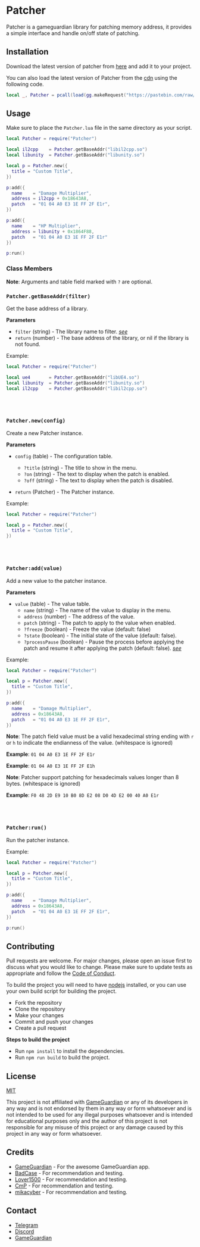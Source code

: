 
# Patcher 

Patcher is a gameguardian library for patching memory address, it provides a simple interface and handle on/off state of patching.

## Installation

Download the latest version of patcher from [here][release] and add it to your project.

You can also load the latest version of Patcher from the [cdn][cdn] using the following code.

```lua
local _, Patcher = pcall(load(gg.makeRequest("https://pastebin.com/raw/wz1sfmWF").content))
```

## Usage

Make sure to place the `Patcher.lua` file in the same directory as your script.

```lua
local Patcher = require("Patcher")

local il2cpp    = Patcher.getBaseAddr("libil2cpp.so")
local libunity  = Patcher.getBaseAddr("libunity.so")

local p = Patcher.new({
  title = "Custom Title",
})

p:add({
  name    = "Damage Multiplier",
  address = il2cpp + 0x18643A8,
  patch   = "01 04 A0 E3 1E FF 2F E1r",
})

p:add({
  name    = "HP Multiplier",
  address = libunity + 0x1864F88,
  patch   = "01 04 A0 E3 1E FF 2F E1r"
})

p:run()
```

### Class Members

**Note**: Arguments and table field marked with `?` are optional.

### `Patcher.getBaseAddr(filter)`

Get the base address of a library.

**Parameters**

- `filter` (string) - The library name to filter. *[see](https://gameguardian.net/help/classgg.html#a8bb9745b0b7ae43f8a228a373031b1ed)*
- `return` (number) - The base address of the library, or nil if the library is not found.

Example:

```lua
local Patcher = require("Patcher")

local ue4       = Patcher.getBaseAddr("libUE4.so")
local libunity  = Patcher.getBaseAddr("libunity.so")
local il2cpp    = Patcher.getBaseAddr("libil2cpp.so")
```

<br>
<br>

### `Patcher.new(config)`

Create a new Patcher instance.

**Parameters**

- `config` (table) - The configuration table.
  - `?title` (string) - The title to show in the menu.
  - `?on` (string) - The text to display when the patch is enabled.
  - `?off` (string) - The text to display when the patch is disabled.

- `return` (Patcher) - The Patcher instance.

Example:

```lua
local Patcher = require("Patcher")

local p = Patcher.new({
  title = "Custom Title",
})
```

<br>
<br>

### `Patcher:add(value)`

Add a new value to the patcher instance.


**Parameters**

- `value` (table) - The value table.
  - `name` (string) - The name of the value to display in the menu.
  - `address` (number) - The address of the value.
  - `patch` (string) - The patch to apply to the value when enabled.
  - `?freeze` (boolean) - Freeze the value (default: false)
  - `?state` (boolean) - The initial state of the value (default: false).
  - `?processPause` (boolean) - Pause the process before applying the patch and resume it after applying the patch (default: false). *[see](https://gameguardian.net/help/classgg.html#a14e502f895d2e989ebb31dc101f1b325)*



Example:

```lua
local Patcher = require("Patcher")

local p = Patcher.new({
  title = "Custom Title",
})

p:add({
  name    = "Damage Multiplier",
  address = 0x18643A8,
  patch   = "01 04 A0 E3 1E FF 2F E1r",
})
```

**Note**: The patch field value must be a valid hexadecimal string ending with `r` or `h` to indicate the endianness of the value. (whitespace is ignored)

**Example**: `01 04 A0 E3 1E FF 2F E1r`

**Example**: `01 04 A0 E3 1E FF 2F E1h`

**Note**: Patcher support patching for hexadecimals values longer than 8 bytes. (whitespace is ignored)

**Example**: `F0 48 2D E9 10 B0 8D E2 08 D0 4D E2 00 40 A0 E1r`


<br>
<br>

### `Patcher:run()`

Run the patcher instance.

Example:

```lua
local Patcher = require("Patcher")

local p = Patcher.new({
  title = "Custom Title",
})

p:add({
  name    = "Damage Multiplier",
  address = 0x18643A8,
  patch   = "01 04 A0 E3 1E FF 2F E1r",
})

p:run()
```


## Contributing

Pull requests are welcome. For major changes, please open an issue first to discuss what you would like to change. Please make sure to update tests as appropriate and follow the [Code of Conduct]( CODE_OF_CONDUCT.md ).

To build the project you will need to have [nodejs](https://nodejs.org/en/) installed, or you can use your own build script for building the project.

- Fork the repository
- Clone the repository
- Make your changes
- Commit and push your changes
- Create a pull request

**Steps to build the project**

- Run `npm install` to install the dependencies.
- Run `npm run build` to build the project.

## License

[MIT](https://choosealicense.com/licenses/mit/)

This project is not affiliated with [GameGuardian][gg] or any of its developers in any way and is not endorsed by them in any way or form whatsoever and is not intended to be used for any illegal purposes whatsoever and is intended for educational purposes only and the author of this project is not responsible for any misuse of this project or any damage caused by this project in any way or form whatsoever.

## Credits

- [GameGuardian][gg] - For the awesome GameGuardian app.
- [BadCase](https://gameguardian.net/forum/profile/698974-badcase/) - For recommendation and testing.
- [Lover1500](https://gameguardian.net/forum/profile/1129048-lover1500/) - For recommendation and testing.
- [CmP](https://gameguardian.net/forum/profile/745088-cmp/) - For recommendation and testing.
- [mikacyber](https://gameguardian.net/forum/profile/496269-mikacyber/) - For recommendation and testing.

## Contact

- [Telegram](https://t.me/maarsalien)
- [Discord](https:/discordapp.com/users/629189898947264512)
- [GameGuardian](https://gameguardian.net/forum/profile/1138303-maars/)


<!-- links -->
[gg]: https://gameguardian.net/
[cdn]: https://pastebin.com/raw/wz1sfmWF
[release]: https://github.com/maarsalien/patcher/releases